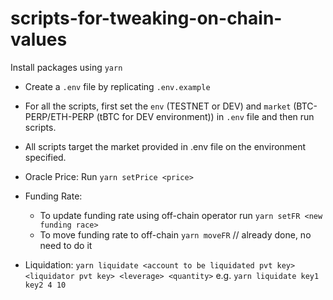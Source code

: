 # scripts-for-tweaking-on-chain-values

Install packages using `yarn`

- Create a `.env` file by replicating `.env.example`

- For all the scripts, first set the `env` (TESTNET or DEV) and `market` (BTC-PERP/ETH-PERP (tBTC for DEV environment)) in `.env` file and then run scripts. 

- All scripts target the market provided in .env file on the environment specified.

- Oracle Price: Run `yarn setPrice <price>`

- Funding Rate:     
    - To update funding rate using off-chain operator run `yarn setFR <new funding race>`
    - To move funding rate to off-chain `yarn moveFR` // already done, no need to do it

- Liquidation: `yarn liquidate <account to be liquidated pvt key> <liquidator pvt key> <leverage> <quantity>` e.g. `yarn liquidate key1 key2 4 10`
